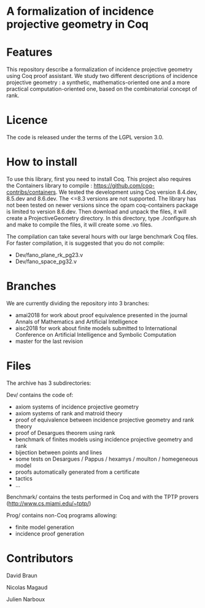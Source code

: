A formalization of incidence projective geometry in Coq
=======================================================

Features
========
This repository describe a formalization of incidence projective geometry using Coq proof assistant. We study two different descriptions of incidence projective geometry : a synthetic, mathematics-oriented one and a more practical computation-oriented one, based on the combinatorial concept of rank.

Licence
========

The code is released under the terms of the LGPL version 3.0.

How to install
==============

To use this library, first you need to install Coq. This project also requires the Containers library to compile : https://github.com/coq-contribs/containers.
We tested the development using Coq version 8.4.dev, 8.5.dev and 8.6.dev. The <=8.3 versions are not supported. The library has not been tested on newer versions since the opam coq-containers package is limited to version 8.6.dev.
Then download and unpack the files, it will create a ProjectiveGeometry directory.
In this directory, type ./configure.sh and make to compile the files, it will create some .vo files.

The compilation can take several hours with our large benchmark Coq files. For faster compilation, it is suggested that you do not compile:
- Dev/fano_plane_rk_pg23.v
- Dev/fano_space_pg32.v

Branches
========

We are currently dividing the repository into 3 branches:

- amai2018 for work about proof equivalence presented in the journal Annals of Mathematics and Artificial Intelligence
- aisc2018 for work about finite models submitted to International Conference on Artificial Intelligence and Symbolic Computation
- master for the last revision 

Files
=====

The archive has 3 subdirectories:

Dev/ contains the code of:
- axiom systems of incidence projective geometry
- axiom systems of rank and matroid theory
- proof of equivalence between incidence projective geometry and rank theory
- proof of Desargues theorem using rank
- benchmark of finites models using incidence projective geometry and rank
- bijection between points and lines
- some tests on Desargues / Pappus / hexamys / moulton / homegeneous model
- proofs automatically generated from a certificate
- tactics
- ...

Benchmark/ contains the tests performed in Coq and with the TPTP provers (http://www.cs.miami.edu/~tptp/)

Prog/ contains non-Coq programs allowing:
- finite model generation
- incidence proof generation


Contributors
============

David Braun

Nicolas Magaud

Julien Narboux
